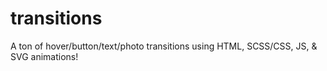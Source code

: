 # transitions
A ton of hover/button/text/photo transitions using HTML, SCSS/CSS, JS, & SVG animations! 
